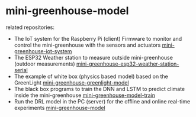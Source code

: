 # mini-greenhouse-model

related repositories:
- The IoT system for the Raspberry Pi (client) Firmware to monitor and control the mini-greenhouse with the sensors and actuators [mini-greenhouse-iot-system](https://github.com/EfraimManurung/mini-greenhouse-iot-system)
- The ESP32 Weather station to measure outside mini-greenhouse (outdoor measurements) [mini-greenhouse-esp32-weather-station-serial](https://github.com/EfraimManurung/mini-greenhouse-esp32-weather-station-serial)
- The example of white box (physics based model) based on the GreenLight [mini-greenhouse-greenlight-model](https://github.com/EfraimManurung/mini-greenhouse-greenlight-model)
- The black box programs to train the DNN and LSTM to predict climate inside the mini-greenhouse [mini-greenhouse-model-train](https://github.com/EfraimManurung/mini-greenhouse-model-train)
- Run the DRL model in the PC (server) for the offline and online real-time experiments [mini-greenhouse-model](https://github.com/EfraimManurung/mini-greenhouse-model)
